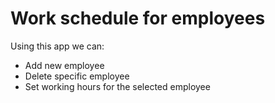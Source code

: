 # Work schedule for employees 
Using this app we can:
* Add new employee
* Delete specific employee
* Set working hours for the selected employee

